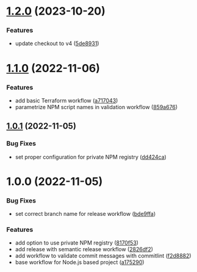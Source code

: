 # [1.2.0](https://github.com/arturgorski/gha-common/compare/v1.1.0...v1.2.0) (2023-10-20)


### Features

* update checkout to v4 ([5de8931](https://github.com/arturgorski/gha-common/commit/5de8931d0b4a25caa24af327fe9a4deae39754ed))

# [1.1.0](https://github.com/arturgorski/gha-common/compare/v1.0.1...v1.1.0) (2022-11-06)


### Features

* add basic Terraform workflow ([a717043](https://github.com/arturgorski/gha-common/commit/a7170437caa3ae92e5794f644803bac836f1c844))
* parametrize NPM script names in validation workflow ([859a676](https://github.com/arturgorski/gha-common/commit/859a6766a1f865f8f8afd14c926f5bd982ced7a8))

## [1.0.1](https://github.com/arturgorski/gha-common/compare/v1.0.0...v1.0.1) (2022-11-05)


### Bug Fixes

* set proper configuration for private NPM registry ([dd424ca](https://github.com/arturgorski/gha-common/commit/dd424ca199b6338efcbfa9772781cfffe0051a2a))

# 1.0.0 (2022-11-05)


### Bug Fixes

* set correct branch name for release workflow ([bde9ffa](https://github.com/arturgorski/gha-common/commit/bde9ffae7ad44580c03a2eba056aecabbed2c36c))


### Features

* add option to use private NPM registry ([8170f53](https://github.com/arturgorski/gha-common/commit/8170f535394765922b3ac98db4c329f71546e080))
* add release with semantic release workflow ([2826df2](https://github.com/arturgorski/gha-common/commit/2826df2c8a3abab55824ed93143fad5f895f8e02))
* add workflow to validate commit messages with commitlint ([f2d8882](https://github.com/arturgorski/gha-common/commit/f2d8882a7edf5ba4f49faaf3e8f22a4a21839518))
* base workflow for Node.js based project ([a175290](https://github.com/arturgorski/gha-common/commit/a1752906b0518bde4bc4b99112aa9f7baa64ac25))
